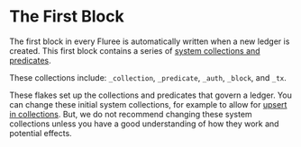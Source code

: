# The First Block

The first block in every Fluree is automatically written when a new ledger is created. This first block contains a series of <a href="/docs/infrastructure/system-collections" target="_blank">system collections and predicates</a>.

These collections include: `_collection`, `_predicate`, `_auth`, `_block`, and `_tx`.

These flakes set up the collections and predicates that govern a ledger. You can change these initial system collections, for example to allow for <a href="../overview/schema/collections.md#updating-a-predicate-in-_collection" target="_blank">upsert in collections</a>. But, we do not recommend changing these system collections unless you have a good understanding of how they work and potential effects.
